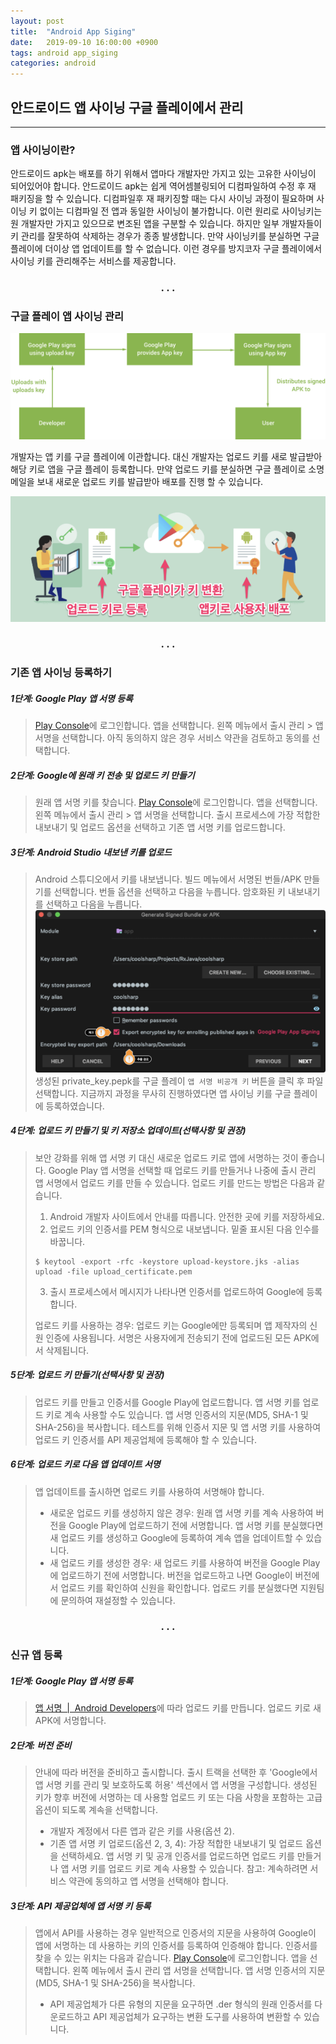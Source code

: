 ```yaml
---
layout: post
title:  "Android App Siging"
date:   2019-09-10 16:00:00 +0900
tags: android app_siging
categories: android
---
```


## 안드로이드 앱 사이닝 구글 플레이에서 관리
---
### 앱 사이닝이란?

안드로이드 apk는 배포를 하기 위해서 앱마다 개발자만 가지고 있는 고유한 사이닝이 되어있어야 합니다. 안드로이드 apk는 쉽게 역어셈블링되어 디컴파일하여 수정 후 재 패키징을 할 수 있습니다. 디컴파일후 재 패키징할 때는 다시 사이닝 과정이 필요하며 사이닝 키 없이는 디컴파일 전 앱과 동일한 사이닝이 불가합니다. 이런 원리로 사이닝키는 원 개발자만 가지고 있으므로 변조된 앱을 구분할 수 있습니다. 하지만 일부 개발자들이 키 관리를 잘못하여 삭제하는 경우가 종종 발생합니다. 만약 사이닝키를 분실하면 구글 플레이에 더이상 앱 업데이트를 할 수 없습니다. 이런 경우를 방지코자 구글 플레이에서 사이닝 키를 관리해주는 서비스를 제공합니다.

<h3 align="center">. . .</h3>

### 구글 플레이 앱 사이닝 관리

![9ac5ff19.png](/static/img/post/2019-09-10-android_app_signing/9ac5ff19.png)

개발자는 앱 키를 구글 플레이에 이관합니다. 대신 개발자는 업로드 키를 새로 발급받아 해당 키로 앱을 구글 플레이 등록합니다. 만약 업로드 키를 분실하면 구글 플레이로 소명 메일을 보내 새로운 업로드 키를 발급받아 배포를 진행 할 수 있습니다.

![76f8b4f7.png](/static/img/post/2019-09-10-android_app_signing/76f8b4f7.png)

<h3 align="center">. . .</h3>

### 기존 앱 사이닝 등록하기

##### 1단계: Google Play 앱 서명 등록

> [Play Console](https://play.google.com/apps/publish/)에 로그인합니다.
> 앱을 선택합니다.
> 왼쪽 메뉴에서 출시 관리 > 앱 서명을 선택합니다.
> 아직 동의하지 않은 경우 서비스 약관을 검토하고 동의를 선택합니다.

##### 2단계: Google에 원래 키 전송 및 업로드 키 만들기

> 원래 앱 서명 키를 찾습니다.
> [Play Console](https://play.google.com/apps/publish/)에 로그인합니다.
> 앱을 선택합니다.
> 왼쪽 메뉴에서 출시 관리 > 앱 서명을 선택합니다.
> 출시 프로세스에 가장 적합한 내보내기 및 업로드 옵션을 선택하고 기존 앱 서명 키를 업로드합니다.

##### 3단계: Android Studio 내보낸 키를 업로드

> Android 스튜디오에서 키를 내보냅니다.
> 빌드 메뉴에서 서명된 번들/APK 만들기를 선택합니다. 번들 옵션을 선택하고 다음을 누릅니다.
> 암호화된 키 내보내기를 선택하고 다음을 누릅니다.
> ![55248a28.png](/static/img/post/2019-09-10-android_app_signing/55248a28.png)
> 생성된 private_key.pepk를 구글 플레이 `앱 서명 비공개 키` 버튼을 클릭 후 파일 선택합니다.
> 지금까지 과정을 무사히 진행하였다면 앱 사이닝 키를 구글 플레이에 등록하였습니다.

##### 4단계: 업로드 키 만들기 및 키 저장소 업데이트(선택사항 및 권장)

> 보안 강화를 위해 앱 서명 키 대신 새로운 업로드 키로 앱에 서명하는 것이 좋습니다.
> Google Play 앱 서명을 선택할 때 업로드 키를 만들거나 나중에 출시 관리 앱 서명에서 업로드 키를 만들 수 있습니다.
> 업로드 키를 만드는 방법은 다음과 같습니다.
>
> 1. Android 개발자 사이트에서 안내를 따릅니다. 안전한 곳에 키를 저장하세요.
> 2. 업로드 키의 인증서를 PEM 형식으로 내보냅니다. 밑줄 표시된 다음 인수를 바꿉니다.
> ```shell
> $ keytool -export -rfc -keystore upload-keystore.jks -alias upload -file upload_certificate.pem
> ```
> 3. 출시 프로세스에서 메시지가 나타나면 인증서를 업로드하여 Google에 등록합니다.
>
> 업로드 키를 사용하는 경우:
> 업로드 키는 Google에만 등록되며 앱 제작자의 신원 인증에 사용됩니다.
> 서명은 사용자에게 전송되기 전에 업로드된 모든 APK에서 삭제됩니다.

##### 5단계: 업로드 키 만들기(선택사항 및 권장)

> 업로드 키를 만들고 인증서를 Google Play에 업로드합니다.
> 앱 서명 키를 업로드 키로 계속 사용할 수도 있습니다.
> 앱 서명 인증서의 지문(MD5, SHA-1 및 SHA-256)을 복사합니다.
> 테스트를 위해 인증서 지문 및 앱 서명 키를 사용하여 업로드 키 인증서를 API 제공업체에 등록해야 할 수 있습니다.

##### 6단계: 업로드 키로 다음 앱 업데이트 서명

> 앱 업데이트를 출시하면 업로드 키를 사용하여 서명해야 합니다.
> - 새로운 업로드 키를 생성하지 않은 경우: 원래 앱 서명 키를 계속 사용하여 버전을 Google Play에 업로드하기 전에 서명합니다. 앱 서명 키를 분실했다면 새 업로드 키를 생성하고 Google에 등록하여 계속 앱을 업데이트할 수 있습니다.
> - 새 업로드 키를 생성한 경우: 새 업로드 키를 사용하여 버전을 Google Play에 업로드하기 전에 서명합니다. 버전을 업로드하고 나면 Google이 버전에서 업로드 키를 확인하여 신원을 확인합니다. 업로드 키를 분실했다면 지원팀에 문의하여 재설정할 수 있습니다.

<h3 align="center">. . .</h3>

### 신규 앱 등록

##### 1단계: Google Play 앱 서명 등록

> [앱 서명  \|  Android Developers](https://developer.android.com/studio/publish/app-signing)에 따라 업로드 키를 만듭니다.
> 업로드 키로 새 APK에 서명합니다.

##### 2단계: 버전 준비

> 안내에 따라 버전을 준비하고 출시합니다.
> 출시 트랙을 선택한 후 'Google에서 앱 서명 키를 관리 및 보호하도록 허용' 섹션에서 앱 서명을 구성합니다.
> 생성된 키가 향후 버전에 서명하는 데 사용할 업로드 키 또는 다음 사항을 포함하는 고급 옵션이 되도록 계속을 선택합니다.
> - 개발자 계정에서 다른 앱과 같은 키를 사용(옵션 2).
> - 기존 앱 서명 키 업로드(옵션 2, 3, 4): 가장 적합한 내보내기 및 업로드 옵션을 선택하세요. 앱 서명 키 및 공개 인증서를 업로드하면 업로드 키를 만들거나 앱 서명 키를 업로드 키로 계속 사용할 수 있습니다.
> 참고: 계속하려면 서비스 약관에 동의하고 앱 서명을 선택해야 합니다.

##### 3단계: API 제공업체에 앱 서명 키 등록

> 앱에서 API를 사용하는 경우 일반적으로 인증서의 지문을 사용하여 Google이 앱에 서명하는 데 사용하는 키의 인증서를 등록하여 인증해야 합니다. 인증서를 찾을 수 있는 위치는 다음과 같습니다.
> [Play Console](https://play.google.com/apps/publish/)에 로그인합니다.
> 앱을 선택합니다.
> 왼쪽 메뉴에서 출시 관리 앱 서명을 선택합니다.
> 앱 서명 인증서의 지문(MD5, SHA-1 및 SHA-256)을 복사합니다.
>  - API 제공업체가 다른 유형의 지문을 요구하면 .der 형식의 원래 인증서를 다운로드하고 API 제공업체가 요구하는 변환 도구를 사용하여 변환할 수 있습니다.
